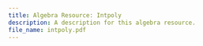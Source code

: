 ```yaml
---
title: Algebra Resource: Intpoly
description: A description for this algebra resource.
file_name: intpoly.pdf
---
```

